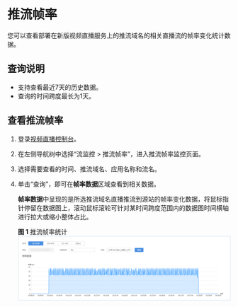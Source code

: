 # 推流帧率<a name="live_01_0057"></a>

您可以查看部署在新版视频直播服务上的推流域名的相关直播流的帧率变化统计数据。

## 查询说明<a name="section27988827"></a>

-   支持查看最近7天的历史数据。
-   查询的时间跨度最长为1天。

## 查看推流帧率<a name="section134786491226"></a>

1.  登录[视频直播控制台](https://console.huaweicloud.com/live)。
2.  在左侧导航树中选择“流监控 \> 推流帧率”，进入推流帧率监控页面。
3.  选择需要查看的时间、推流域名、应用名称和流名。
4.  单击“查询”，即可在**帧率数据**区域查看到相关数据。

    **帧率数据**中呈现的是所选推流域名直播推流到源站的帧率变化数据，将鼠标指针停留在数据图上，滚动鼠标滚轮可针对某时间跨度范围内的数据图时间横轴进行拉大或缩小整体占比。

    **图 1**  推流帧率统计<a name="fig65102185172"></a>  
    ![](figures/推流帧率统计.png "推流帧率统计")


